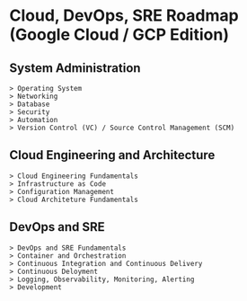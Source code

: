 # Cloud, DevOps, SRE Roadmap (Google Cloud / GCP Edition)

## System Administration
    > Operating System
    > Networking
    > Database
    > Security
    > Automation
    > Version Control (VC) / Source Control Management (SCM)

## Cloud Engineering and Architecture
    > Cloud Engineering Fundamentals
    > Infrastructure as Code
    > Configuration Management
    > Cloud Architeture Fundamentals

## DevOps and SRE
    > DevOps and SRE Fundamentals
    > Container and Orchestration
    > Continuous Integration and Continuous Delivery
    > Continuous Deloyment
    > Logging, Observability, Monitoring, Alerting
    > Development